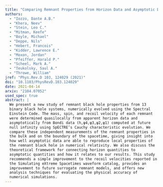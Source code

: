 ```yaml
---
title: "Comparing Remnant Properties from Horizon Data and Asymptotic Data in Numerical Relativity"
authors:
  - "Iozzo, Dante A.B."
  - "Khera, Neev"
  - "Stein, Leo C."
  - "Mitman, Keefe"
  - "Boyle, Michael"
  - "Deppe, Nils"
  - "Hebert, Francois"
  - "Kidder, Lawrence E."
  - "Moxon, Jordan"
  - "Pfeiffer, Harald P."
  - "Scheel, Mark A."
  - "Teukolsky, Saul A."
  - "Throwe, William"
jref: "Phys.Rev.D 103, 124029 (2021)"
doi: "10.1103/PhysRevD.103.124029"
date: 2021-04-14
arxiv: "2104.07052"
used_spec: true
abstract: |
  We present a new study of remnant black hole properties from 13
  binary black hole systems, numerically evolved using the Spectral
  Einstein Code. The mass, spin, and recoil velocity of each remnant
  were determined quasilocally from apparent horizon data and
  asymptotically from Bondi data (h,ψ4,ψ3,ψ2,ψ1) computed at future
  null infinity using SpECTRE’s Cauchy characteristic evolution. We
  compare these independent measurements of the remnant properties in
  the bulk and on the boundary of the spacetime, giving insight into
  how well asymptotic data are able to reproduce local properties of
  the remnant black hole in numerical relativity. We also discuss the
  theoretical framework for connecting horizon quantities to
  asymptotic quantities and how it relates to our results. This study
  recommends a simple improvement to the recoil velocities reported in
  the Simulating eXtreme Spacetimes waveform catalog, provides an
  improvement to future surrogate remnant models, and offers new
  analysis techniques for evaluating the physical accuracy of
  numerical simulations.
---
```

